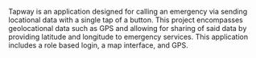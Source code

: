 Tapway is an application designed for calling an emergency via sending locational data with a single tap of a button. This project encompasses geolocational data such as GPS and allowing for sharing of said data by providing latitude and longitude to emergency services. This application includes a role based login, a map interface, and GPS.

